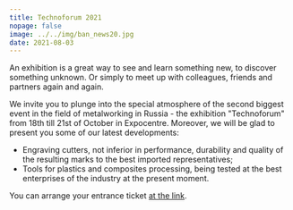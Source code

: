```yaml
---
title: Technoforum 2021
nopage: false
image: ../../img/ban_news20.jpg
date: 2021-08-03
---
```

An exhibition is a great way to see and learn something new, to discover something unknown. Or simply to meet up with colleagues, friends and partners again and again. 

We invite you to plunge into the special atmosphere of the second biggest event in the field of metalworking in Russia - the exhibition "Technoforum" from 18th till 21st of October in Expocentre.
Moreover, we will be glad to present you some of our latest developments:

* Engraving cutters, not inferior in performance, durability and quality of the resulting marks to the best imported representatives;
* Tools for plastics and composites processing, being tested at the best enterprises of the industry at the present moment.

You can arrange your entrance ticket [at the link](https://www.technoforum-expo.ru/ru/visitors/ticket).